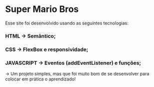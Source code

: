 # Super Mario Bros

Esse site foi desenvolvido usando as seguintes tecnologias:

### HTML -> Semântico;
### CSS -> FlexBox e responsividade;
### JAVASCRIPT -> Eventos (addEventListener) e funções;

-> Um projeto simples, mas que foi muito bom de se desenvolver para colocar em prática o aprendizado!
